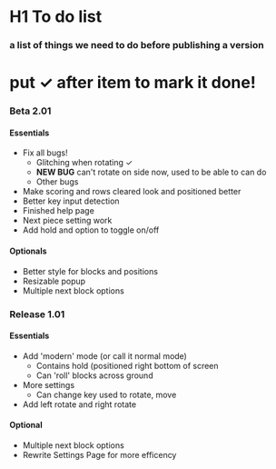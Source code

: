 # H1 To do list
### a list of things we need to do before publishing a version
# put ✓ after item to mark it done!

### Beta 2.01
#### Essentials
* Fix all bugs!
  * Glitching when rotating ✓
  * **NEW BUG** can't rotate on side now, used to be able to can do
  * Other bugs
* Make scoring and rows cleared look and positioned better
* Better key input detection
* Finished help page
* Next piece setting work
* Add hold and option to toggle on/off
#### Optionals
* Better style for blocks and positions
* Resizable popup
* Multiple next block options

### Release 1.01
#### Essentials
* Add 'modern' mode (or call it normal mode)
  * Contains hold (positioned right bottom of screen
  * Can 'roll' blocks across ground
* More settings
  * Can change key used to rotate, move
* Add left rotate and right rotate
#### Optional
* Multiple next block options
* Rewrite Settings Page for more efficency
